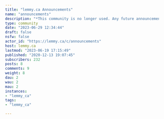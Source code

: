 ```yaml
---
title: "lemmy.ca Announcements" 
name: "announcements"
description: "*This community is no longer used. Any future announcement will be made at [!meta@lemmy.ca](https://lemmy.ca/c/meta)*Announcements relating to this site."
type: community
date: "2023-06-29 12:34:44"
draft: false
nsfw: false
actor_id: "https://lemmy.ca/c/announcements"
host: lemmy.ca
lastmod: "2023-06-19 17:15:49"
published: "2020-12-13 19:07:45"
subscribers: 232
posts: 8
comments: 9
weight: 8
dau: 2
wau: 2
mau: 2
instances:
- "lemmy_ca"
tags: 
- "lemmy_ca"

---
```

